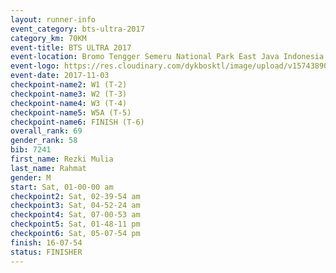 ```yaml
---
layout: runner-info 
event_category: bts-ultra-2017 
category_km: 70KM 
event-title: BTS ULTRA 2017 
event-location: Bromo Tengger Semeru National Park East Java Indonesia 
event-logo: https://res.cloudinary.com/dykbosktl/image/upload/v1574389068/Logo/btsultra-profilpic_qfpjxb.png 
event-date: 2017-11-03 
checkpoint-name2: W1 (T-2) 
checkpoint-name3: W2 (T-3) 
checkpoint-name4: W3 (T-4) 
checkpoint-name5: W5A (T-5) 
checkpoint-name6: FINISH (T-6) 
overall_rank: 69
gender_rank: 58
bib: 7241
first_name: Rezki Mulia
last_name: Rahmat
gender: M
start: Sat, 01-00-00 am
checkpoint2: Sat, 02-39-54 am
checkpoint3: Sat, 04-52-24 am
checkpoint4: Sat, 07-00-53 am
checkpoint5: Sat, 01-48-11 pm
checkpoint6: Sat, 05-07-54 pm
finish: 16-07-54
status: FINISHER
---
```

